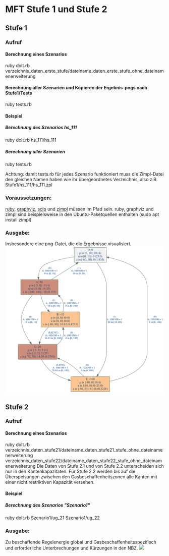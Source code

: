 # MFT Stufe 1 und Stufe 2

## Stufe 1

### Aufruf
#### Berechnung eines Szenarios
ruby doIt.rb verzeichnis_daten_erste_stufe/dateiname_daten_erste_stufe_ohne_dateinamenerweiterung
#### Berechnung aller Szenarien und Kopieren der Ergebnis-pngs nach Stufe1/Tests
ruby tests.rb

#### Beispiel
##### Berechnung des Szenarios hs_111
ruby doIt.rb hs_111/hs_111
##### Berechnung aller Szenarien
ruby tests.rb

Achtung: damit tests.rb für jedes Szenario funktioniert muss die Zimpl-Datei den gleichen Namen haben wie ihr übergeordnetes Verzeichnis, also z.B. Stufe1/hs_111/hs_111.zpl

### Voraussetzungen:
[ruby](https://www.ruby-lang.org/en/), [graphviz](https://www.graphviz.org/), [scip](https://scip.zib.de/index.php#download) und [zimpl](https://zimpl.zib.de/) müssen im Pfad sein. ruby, graphviz und zimpl sind beispielsweise in den Ubuntu-Paketquellen enthalten (sudo apt install zimpl).

### Ausgabe:
Insbesondere eine png-Datei, die die Ergebnisse visualisiert.
![](example_result_step1.png)

## Stufe 2

### Aufruf
#### Berechnung eines Szenarios
ruby doIt.rb verzeichnis_daten_stufe21/dateiname_daten_stufe21_stufe_ohne_dateinamenerweiterung verzeichnis_daten_stufe22/dateiname_daten_stufe22_stufe_ohne_dateinamenerweiterung
Die Daten von Stufe 2.1 und von Stufe 2.2 unterscheiden sich nur in den Kantenkapazitäten. Für Stufe 2.2 werden bis auf die Überspeisungen zwischen den Gasbeschaffenheitszonen alle Kanten mit einer nicht restriktiven Kapazität versehen.

#### Beispiel
##### Berechnung des Szenarios "Szenario1"
ruby doIt.rb Szenario1/ug_21 Szenario1/ug_22

### Ausgabe:
Zu beschaffende Regelenergie global und Gasbeschaffenheitsspezifisch und erforderliche Unterbrechungen und Kürzungen in den NBZ.
![](Stufe2/example_result_step2.png)


